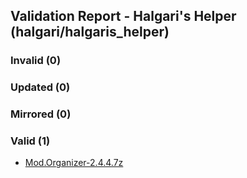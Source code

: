 ## Validation Report - Halgari's Helper (halgari/halgaris_helper)


### Invalid (0)
### Updated (0)
### Mirrored (0)
### Valid (1)
*  [Mod.Organizer-2.4.4.7z](https://github.com/ModOrganizer2/modorganizer/releases/download/v2.4.4/Mod.Organizer-2.4.4.7z)
